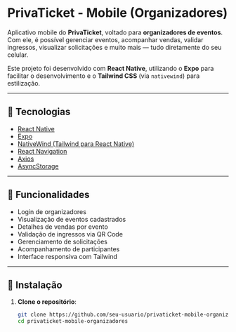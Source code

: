 # PrivaTicket - Mobile (Organizadores)

Aplicativo mobile do **PrivaTicket**, voltado para **organizadores de eventos**. Com ele, é possível gerenciar eventos, acompanhar vendas, validar ingressos, visualizar solicitações e muito mais — tudo diretamente do seu celular.

Este projeto foi desenvolvido com **React Native**, utilizando o **Expo** para facilitar o desenvolvimento e o **Tailwind CSS** (via `nativewind`) para estilização.

---

## 🔧 Tecnologias

- [React Native](https://reactnative.dev/)
- [Expo](https://expo.dev/)
- [NativeWind (Tailwind para React Native)](https://www.nativewind.dev/)
- [React Navigation](https://reactnavigation.org/)
- [Axios](https://axios-http.com/)
- [AsyncStorage](https://react-native-async-storage.github.io/async-storage/)

---

## 📱 Funcionalidades

- Login de organizadores
- Visualização de eventos cadastrados
- Detalhes de vendas por evento
- Validação de ingressos via QR Code
- Gerenciamento de solicitações
- Acompanhamento de participantes
- Interface responsiva com Tailwind

---

## 🚀 Instalação

1. **Clone o repositório**:
   ```bash
   git clone https://github.com/seu-usuario/privaticket-mobile-organizadores.git
   cd privaticket-mobile-organizadores
